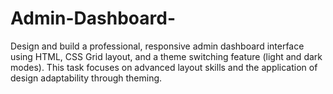 # Admin-Dashboard-
Design and build a professional, responsive admin dashboard interface using HTML, CSS Grid layout, and a theme switching feature (light and dark modes). This task focuses on advanced layout skills and the application of design adaptability through theming.
